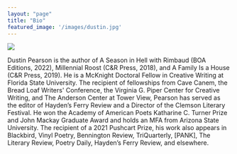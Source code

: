 ```yaml
---
layout: "page"
title: "Bio"
featured_image: '/images/dustin.jpg'
---
```


![]({{site.baseurl}}/images/dustin.jpg)

Dustin Pearson is the author of A Season in Hell with Rimbaud (BOA Editions, 2022), Millennial Roost (C&R Press, 2018), and A Family Is a House (C&R Press, 2019). He is a McKnight Doctoral Fellow in Creative Writing at Florida State University. The recipient of fellowships from Cave Canem, the Bread Loaf Writers' Conference, the Virginia G. Piper Center for Creative Writing, and The Anderson Center at Tower View, Pearson has served as the editor of Hayden’s Ferry Review and a Director of the Clemson Literary Festival. He won the Academy of American Poets Katharine C. Turner Prize and John Mackay Graduate Award and holds an MFA from Arizona State University. The recipient of a 2021 Pushcart Prize, his work also appears in Blackbird, Vinyl Poetry, Bennington Review, TriQuarterly, [PANK], The Literary Review, Poetry Daily, Hayden’s Ferry Review, and elsewhere.
